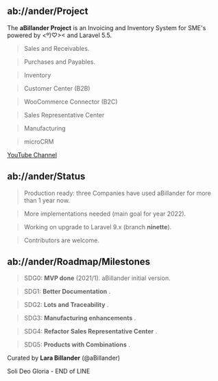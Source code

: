 ## ab://ander/Project

The **aBillander Project** is an Invoicing and Inventory System for SME's powered by  <º)♡><  and  Laravel 5.5.

> Sales and Receivables.

> Purchases and Payables.

> Inventory

> Customer Center (B2B)

> WooCommerce Connector (B2C)

> Sales Representative Center

> Manufacturing

> microCRM

[YouTube Channel](https://www.youtube.com/channel/UCTv7x_i1qiBWZkQsrE8Y6vA/videos)


## ab://ander/Status

> Production ready: three Companies have used aBillander for more than 1 year now.

> More implementations needed (main goal for year 2022).

> Working on upgrade to Laravel 9.x (branch **ninette**).

> Contributors are welcome.


## ab://ander/Roadmap/Milestones

> SDG0: **MVP done** (2021/1). aBillander initial version.

> SDG1: **Better Documentation** .

> SDG2: **Lots and Traceability** .

> SDG3: **Manufacturing enhancements** .

> SDG4: **Refactor Sales Representative Center** .

> SDG5: **Products with Combinations** .


Curated by **Lara Billander** (@aBillander)

Soli Deo Gloria - END of LINE

